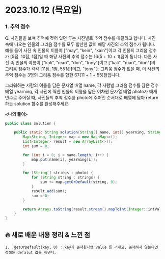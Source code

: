 # 2023.10.12 (목요일)
### **1. 추억 점수**

Q. 사진들을 보며 추억에 젖어 있던 루는 사진별로 추억 점수를 매길려고 합니다. 사진 속에 나오는 인물의 그리움 점수를 모두 합산한 값이 해당 사진의 추억 점수가 됩니다. 예를 들어 사진 속 인물의 이름이 ["may", "kein", "kain"]이고 각 인물의 그리움 점수가 [5점, 10점, 1점]일 때 해당 사진의 추억 점수는 16(5 + 10 + 1)점이 됩니다. 다른 사진 속 인물의 이름이 ["kali", "mari", "don", "tony"]이고 ["kali", "mari", "don"]의 그리움 점수가 각각 [11점, 1점, 55점]]이고, "tony"는 그리움 점수가 없을 때, 이 사진의 추억 점수는 3명의 그리움 점수를 합한 67(11 + 1 + 55)점입니다.

그리워하는 사람의 이름을 담은 문자열 배열 name, 각 사람별 그리움 점수를 담은 정수 배열 yearning, 각 사진에 찍힌 인물의 이름을 담은 이차원 문자열 배열 photo가 매개변수로 주어질 때, 사진들의 추억 점수를 photo에 주어진 순서대로 배열에 담아 return하는 solution 함수를 완성해주세요.

**<나의 풀이>**
```java
public class Solution {

    public static String solution(String[] name, int[] yearning, String[][] photo) {
        Map<String, Integer> map = new HashMap<>();
        List<Integer> result = new ArrayList<>();
        int sum = 0;

        for (int i = 0; i < name.length; i++) {
            map.put(name[i], yearning[i]);
        }

        for (String[] strings : photo) {
            for (String string : strings) {
                sum += map.getOrDefault(string, 0);
            }
            result.add(sum);
            sum = 0;
        }

        return Arrays.toString(result.stream().mapToInt(Integer::intValue).toArray());
    }
}
```
##  **🔥 새로 배운 내용 정리 & 느낀 점**

    1. .getOrDefault(key, 0) : key가 존재한다면 value 를 꺼내고, 존재하지 않는다면 정해둔 defalut 값을 꺼낸다.
